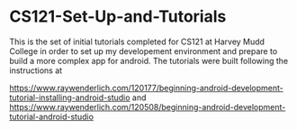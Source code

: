 # CS121-Set-Up-and-Tutorials

This is the set of initial tutorials completed for CS121 at Harvey Mudd College in order to set up my developement environment and prepare to build a more complex app for android. The tutorials were built following the instructions at 

https://www.raywenderlich.com/120177/beginning-android-development-tutorial-installing-android-studio
and
https://www.raywenderlich.com/120508/beginning-android-development-tutorial-android-studio
